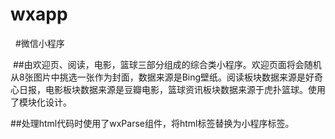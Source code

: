 # wxapp 
 
#微信小程序

  ##由欢迎页、阅读，电影，篮球三部分组成的综合类小程序。欢迎页面将会随机从8张图片中挑选一张作为封面，数据来源是Bing壁纸。阅读板块数据来源是好奇心日报，电影板块数据来源是豆瓣电影，篮球资讯板块数据来源于虎扑篮球。使用了模块化设计。 
  
 ##处理html代码时使用了wxParse组件，将html标签替换为小程序标签。
